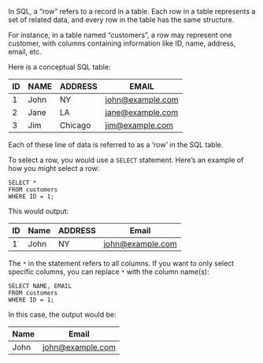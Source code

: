 
In SQL, a “row” refers to a record in a table. Each row in a table represents a set of related data, and every row in the table has the same structure.

For instance, in a table named “customers”, a row may represent one customer, with columns containing information like ID, name, address, email, etc.

Here is a conceptual SQL table:

|ID|NAME|ADDRESS|EMAIL|
|---|---|---|---|
|1|John|NY|[john@example.com](mailto:john@example.com)|
|2|Jane|LA|[jane@example.com](mailto:jane@example.com)|
|3|Jim|Chicago|[jim@example.com](mailto:jim@example.com)|

Each of these line of data is referred to as a ‘row’ in the SQL table.

To select a row, you would use a `SELECT` statement. Here’s an example of how you might select a row:

```
SELECT * 
FROM customers 
WHERE ID = 1;
```

This would output:

|ID|Name|ADDRESS|Email|
|---|---|---|---|
|1|John|NY|[john@example.com](mailto:john@example.com)|

The `*` in the statement refers to all columns. If you want to only select specific columns, you can replace `*` with the column name(s):

```
SELECT NAME, EMAIL
FROM customers 
WHERE ID = 1;
```

In this case, the output would be:

|Name|Email|
|---|---|
|John|[john@example.com](mailto:john@example.com)|